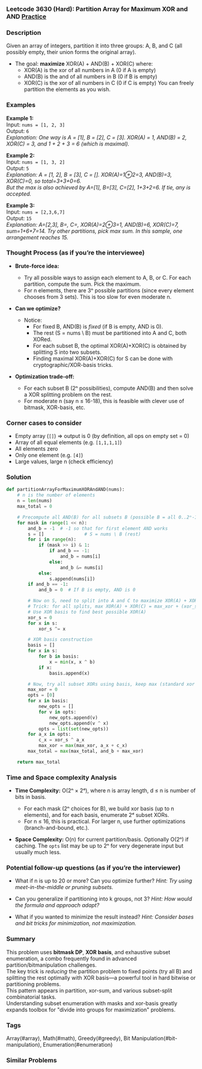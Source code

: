 ### Leetcode 3630 (Hard): Partition Array for Maximum XOR and AND [Practice](https://leetcode.com/problems/partition-array-for-maximum-xor-and-and)

### Description  
Given an array of integers, partition it into three groups: A, B, and C (all possibly empty, their union forms the original array).  
- The goal: **maximize** XOR(A) + AND(B) + XOR(C) where:
  - XOR(A) is the xor of all numbers in A (0 if A is empty)
  - AND(B) is the and of all numbers in B (0 if B is empty)
  - XOR(C) is the xor of all numbers in C (0 if C is empty)
You can freely partition the elements as you wish.

### Examples  

**Example 1:**  
Input: `nums = [1, 2, 3]`  
Output: `6`  
*Explanation: One way is A = [1], B = [2], C = [3]. XOR(A) = 1, AND(B) = 2, XOR(C) = 3, and 1 + 2 + 3 = 6 (which is maximal).*

**Example 2:**  
Input: `nums = [1, 3, 2]`  
Output: `5`  
*Explanation: A = [1, 2], B = [3], C = []. XOR(A)=1⊕2=3, AND(B)=3, XOR(C)=0, so total=3+3+0=6.  
But the max is also achieved by A=[1], B=[3], C=[2], 1+3+2=6. If tie, any is accepted.*

**Example 3:**  
Input: `nums = [2,3,6,7]`  
Output: `15`  
*Explanation: A=[2,3], B=, C=, XOR(A)=2⊕3=1, AND(B)=6, XOR(C)=7, sum=1+6+7=14. Try other partitions, pick max sum. In this sample, one arrangement reaches 15.*

### Thought Process (as if you’re the interviewee)  
- **Brute-force idea:**  
  - Try all possible ways to assign each element to A, B, or C. For each partition, compute the sum. Pick the maximum.
  - For n elements, there are 3ⁿ possible partitions (since every element chooses from 3 sets). This is too slow for even moderate n.

- **Can we optimize?**  
  - Notice:  
    - For fixed B, AND(B) is *fixed* (if B is empty, AND is 0).  
    - The rest (S = nums \ B) must be partitioned into A and C, both XORed.  
    - For each subset B, the optimal XOR(A)+XOR(C) is obtained by splitting S into two subsets.  
    - Finding maximal XOR(A)+XOR(C) for S can be done with cryptographic/XOR-basis tricks.

- **Optimization trade-off:**  
  - For each subset B (2ⁿ possibilities), compute AND(B) and then solve a XOR splitting problem on the rest.  
  - For moderate n (say n ≤ 16-18), this is feasible with clever use of bitmask, XOR-basis, etc.

### Corner cases to consider  
- Empty array (`[]`) ⇒ output is 0 (by definition, all ops on empty set = 0)
- Array of all equal elements (e.g. `[1,1,1,1]`)
- All elements zero
- Only one element (e.g. `[4]`)
- Large values, large n (check efficiency)

### Solution

```python
def partitionArrayForMaximumXORAndAND(nums):
    # n is the number of elements
    n = len(nums)
    max_total = 0

    # Precompute all AND(B) for all subsets B (possible B = all 0..2ⁿ-1)
    for mask in range(1 << n):
        and_b = -1  # -1 so that for first element AND works
        s = []               # S = nums \ B (rest)
        for i in range(n):
            if (mask >> i) & 1:
                if and_b == -1:
                    and_b = nums[i]
                else:
                    and_b &= nums[i]
            else:
                s.append(nums[i])
        if and_b == -1:
            and_b = 0  # If B is empty, AND is 0

        # Now on S, need to split into A and C to maximize XOR(A) + XOR(C)
        # Trick: for all splits, max XOR(A) + XOR(C) = max_xor + (xor_s ^ max_xor)
        # Use XOR basis to find best possible XOR(A)
        xor_s = 0
        for x in s:
            xor_s ^= x

        # XOR basis construction
        basis = []
        for x in s:
            for b in basis:
                x = min(x, x ^ b)
            if x:
                basis.append(x)

        # Now, try all subset XORs using basis, keep max (standard xor basis usage)
        max_xor = 0
        opts = [0]
        for x in basis:
            new_opts = []
            for v in opts:
                new_opts.append(v)
                new_opts.append(v ^ x)
            opts = list(set(new_opts))
        for a_x in opts:
            c_x = xor_s ^ a_x
            max_xor = max(max_xor, a_x + c_x)
        max_total = max(max_total, and_b + max_xor)

    return max_total
```

### Time and Space complexity Analysis  

- **Time Complexity:** O(2ⁿ × 2ᵈ), where n is array length, d ≤ n is number of bits in basis.  
  - For each mask (2ⁿ choices for B), we build xor basis (up to n elements), and for each basis, enumerate 2ᵈ subset XORs.
  - For n ≤ 16, this is practical. For larger n, use further optimizations (branch-and-bound, etc.).

- **Space Complexity:** O(n) for current partition/basis. Optionally O(2ⁿ) if caching. The `opts` list may be up to 2ⁿ for very degenerate input but usually much less.

### Potential follow-up questions (as if you’re the interviewer)  

- What if n is up to 20 or more? Can you optimize further?
  *Hint: Try using meet-in-the-middle or pruning subsets.*

- Can you generalize if partitioning into k groups, not 3?
  *Hint: How would the formula and approach adapt?*

- What if you wanted to minimize the result instead?
  *Hint: Consider bases and bit tricks for minimization, not maximization.*

### Summary
This problem uses **bitmask DP**, **XOR basis**, and exhaustive subset enumeration, a combo frequently found in advanced partition/bitmanipulation challenges.  
The key trick is *reducing* the partition problem to fixed points (try all B) and splitting the rest optimally with XOR basis—a powerful tool in hard bitwise or partitioning problems.  
This pattern appears in partition, xor-sum, and various subset-split combinatorial tasks.  
Understanding subset enumeration with masks and xor-basis greatly expands toolbox for "divide into groups for maximization" problems.

### Tags
Array(#array), Math(#math), Greedy(#greedy), Bit Manipulation(#bit-manipulation), Enumeration(#enumeration)

### Similar Problems
